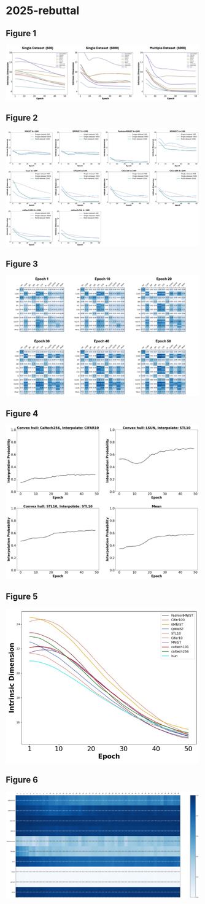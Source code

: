 # 2025-rebuttal
Figure 1
-----------
![Figure1](figure/figure1.jpg)

Figure 2
-----------
![Figure2](figure/figure2.jpg)

Figure 3
-----------
![Figure3](figure/figure3.jpg)

Figure 4
-----------
![Figure4](figure/figure4.jpg)

Figure 5
-----------
![Figure5](figure/figure5.jpg)

Figure 6
-----------
![Figure6](figure/figure6.jpg)
